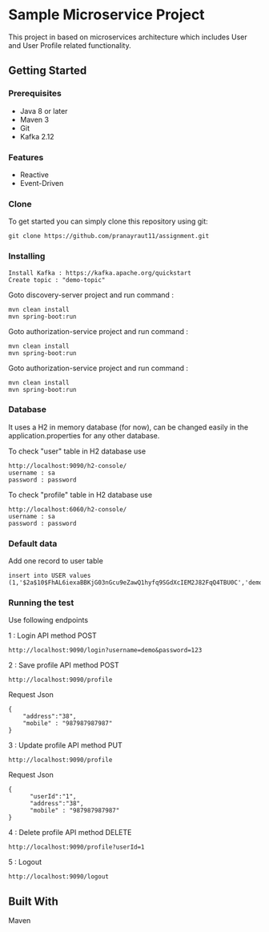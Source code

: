 # Sample Microservice Project
This project in based on microservices architecture which includes User and User Profile related functionality.

## Getting Started

### Prerequisites

* Java 8 or later
* Maven 3
* Git
* Kafka 2.12

### Features

* Reactive
* Event-Driven


### Clone
To get started you can simply clone this repository using git:
```
git clone https://github.com/pranayraut11/assignment.git
```
### Installing
```
Install Kafka : https://kafka.apache.org/quickstart
Create topic : "demo-topic"
```
Goto discovery-server project and run command : 
```
mvn clean install 
mvn spring-boot:run 
```
Goto authorization-service project and run command : 
```
mvn clean install 
mvn spring-boot:run
```
Goto authorization-service project and run command :
```
mvn clean install 
mvn spring-boot:run
```

### Database 
It uses a H2 in memory database (for now), can be changed easily in the application.properties for any other database.

To check "user" table in H2 database use
```
http://localhost:9090/h2-console/
username : sa
password : password
```
To check "profile" table in H2 database use
```
http://localhost:6060/h2-console/
username : sa
password : password
```
### Default data
Add one record to user table <br> 
```    
insert into USER values (1,'$2a$10$FhAL6iexaBBKjG03nGcu9eZawQ1hyfq9SGdXcIEM2J82FqQ4TBU0C','demo');
```    
    
### Running the test
Use following endpoints

1 : Login API method POST 
```
http://localhost:9090/login?username=demo&password=123
```
2 : Save profile API method POST 
```
http://localhost:9090/profile
```
Request Json 
```
{ 
    "address":"38",
    "mobile" : "987987987987"
}
```
3 : Update profile API method PUT
```
http://localhost:9090/profile
```
Request Json 
```
{ 
      "userId":"1",
      "address":"38",
      "mobile" : "987987987987"
}
```
4 : Delete profile API method DELETE 
```
http://localhost:9090/profile?userId=1
```
5 : Logout 
```
http://localhost:9090/logout    
```    

## Built With
Maven
